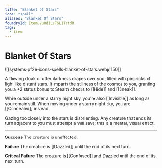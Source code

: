 ```yaml
---
title: "Blanket Of Stars"
icon: "spell"
aliases: "Blanket Of Stars"
foundryId: Item.vu0dILuF6L1TctdR
tags:
  - Item
---
```


# Blanket Of Stars
![[systems-pf2e-icons-spells-blanket-of-stars.webp|150]]

A flowing cloak of utter darkness drapes over you, filled with pinpricks of light like distant stars. It imparts the stillness of the cosmos to you, granting you a +2 status bonus to Stealth checks to [[Hide]] and [[Sneak]].

While outside under a starry night sky, you're also [[Invisible]] as long as you remain still. When moving under a starry night sky, you are [[Concealed]] instead.

Gazing too closely into the stars is disorienting. Any creature that ends its turn adjacent to you must attempt a Will save; this is a mental, visual effect.

* * *

**Success** The creature is unaffected.

**Failure** The creature is [[Dazzled]] until the end of its next turn.

**Critical Failure** The creature is [[Confused]] and Dazzled until the end of its next turn.
